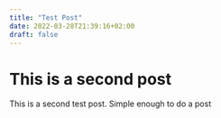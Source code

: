 ```yaml
---
title: "Test Post"
date: 2022-03-28T21:39:16+02:00
draft: false
---
```


# This is a second post

This is a second test post. Simple enough to do a post

